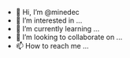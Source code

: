 - 👋 Hi, I’m @minedec
- 👀 I’m interested in ...
- 🌱 I’m currently learning ...
- 💞️ I’m looking to collaborate on ...
- 📫 How to reach me ...

<!---
minedec/minedec is a ✨ special ✨ repository because its `README.md` (this file) appears on your GitHub profile.
You can click the Preview link to take a look at your changes.
--->
